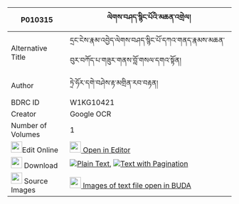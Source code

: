 |P010315|ལེགས་བཤད་སྙིང་པོའི་མཆན་འགྲེལ། 
| --- | --- 
|Alternative Title |དྲང་ངེས་རྣམ་འབྱེད་ལེགས་བཤད་སྙིང་པོ་དཀའ་གནད་རྣམས་མཆན་བུར་བཀོད་པ་གཟུར་གནས་བློ་གསལ་དགའ་སྟོན།
|Author| ཏྲེ་ཧོར་དགེ་བཤེས་རྟ་མགྲིན་རབ་བརྟན།
|BDRC ID | W1KG10421
|Creator | Google OCR
|Number of Volumes| 1
|<img width="25" src="https://img.icons8.com/color/25/000000/edit-property.png">Edit Online| [<img width="25" src="https://avatars.githubusercontent.com/u/45091458?s=200&v=4"> Open in Editor](http://editor.openpecha.org/P010315)
|<img width="25" src="https://img.icons8.com/fluent/48/000000/download-2.png"/>  Download | [![](https://img.icons8.com/color/20/000000/txt.png)Plain Text](https://github.com/Openpecha/P010315/releases/download/v1/lekshe_nyingpo_i_chendrel_plain_P010315.zip), [![](https://img.icons8.com/color/20/000000/txt.png)Text with Pagination](https://github.com/Openpecha/P010315/releases/download/v1/lekshe_nyingpo_i_chendrel_pages_P010315.zip)
|<img width="25" src="https://img.icons8.com/plasticine/100/000000/pictures-folder.png"/>  Source Images | [<img width="25" src="https://library.bdrc.io/icons/BUDA-small.svg"> Images of text file open in BUDA](https://library.bdrc.io/show/bdr:W1KG10421)
